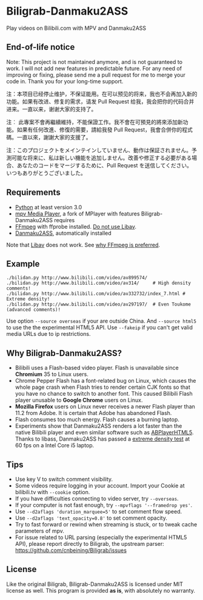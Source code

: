 Biligrab-Danmaku2ASS
====================

Play videos on Bilibili.com with MPV and Danmaku2ASS

End-of-life notice
------------------

Note: This project is not maintained anymore, and is not guaranteed to work. I will not add new features in predictable future. For any need of improving or fixing, please send me a pull request for me to merge your code in. Thank you for your long-time support.

注：本项目已经停止维护，不保证能用。在可以预见的将来，我也不会再加入新的功能。如果有改进、修复的需求，请发 Pull Request 给我，我会把你的代码合并进来。一直以来，谢谢大家的支持了。

注︰ 此專案不會再繼續維持，不能保證工作。我不會在可預見的將來添加新功能。如果有任何改進、修復的需要，請給我發 Pull Request，我會合併你的程式碼。一直以來，謝謝大家的支援了。

注：このプロジェクトをメインテインしていません、動作は保証されません。予測可能な将来に、私は新しい機能を追加しません。改善や修正する必要がある場合、あなたのコードをマージするために、Pull Request を送信してください。いつもありがとうございました。

Requirements
------------

- [Python](https://www.python.org/) at least version 3.0
- [mpv Media Player](http://mpv.io/), a fork of MPlayer with features
  Biligrab-Danmaku2ASS requires
- [FFmpeg](https://www.ffmpeg.org/) with ffprobe installed. [Do not use Libav](https://github.com/mpv-player/mpv/wiki/FFmpeg-versus-Libav/9fc3989d00b2df54f7bc92f5de8442fc223091a2).
- [Danmaku2ASS](https://github.com/m13253/danmaku2ass), automatically installed

Note that [Libav](https://www.libav.org/) does not work. See [why FFmpeg is preferred](https://github.com/mpv-player/mpv#ffmpeg-vs-libav).

Example
-----

```
./bilidan.py http://www.bilibili.com/video/av899574/
./bilidan.py http://www.bilibili.com/video/av314/     # High density comments!
./bilidan.py http://www.bilibili.com/video/av332732/index_7.html # Extreme density!
./bilidan.py http://www.bilibili.com/video/av297197/  # Even Toukome (advanced comments)!
```
Use option `--source overseas` if your are outside China. And `--source html5`  to use the the experimental HTML5 API.
Use `--fakeip` if you can't get valid media URLs due to ip restrictions.


Why Biligrab-Danmaku2ASS?
-------------------------

- Bilibili uses a Flash-based video player. Flash is unavailable since
  **Chromium** 35 to Linux users.
- Chrome Pepper Flash has a font-related bug on Linux, which causes the whole
  page crash when Flash tries to render certain CJK fonts so that you have no
  chance to switch to another font. This caused Bilibili Flash player unusable
  to **Google Chrome** users on Linux.
- **Mozilla Firefox** users on Linux never receives a newer Flash player than
  11.2 from Adobe. It is certain that Adobe has abandoned Flash.
- Flash consumes too much energy. Flash causes a burning laptop.
- Experiments show that Danmaku2ASS renders a lot faster than the native
  Bilibili player and even similar software such as
  [ABPlayerHTML5](https://github.com/jabbany/ABPlayerHTML5). Thanks to libass,
  Danmaku2ASS has passed a
  [extreme density test](http://www.bilibili.com/video/av332732/index_7.html) at
  60 fps on a Intel Core i5 laptop.


Tips
----

- Use key V to switch comment visibility.
- Some videos require logging in your account. Import your Cookie at bilibili.tv
  with `--cookie` option.
- If you have difficulties connecting to video server, try `--overseas`.
- If your computer is not fast enough, try `--mpvflags '--framedrop yes'`.
- Use `--d2aflags 'duration_marquee=5'` to set comment flow speed.
- Use `--d2aflags 'text_opacity=0.8'` to set comment opacity.
- Try to fast forward or rewind when streaming is stuck, or to tweak cache
  parameters of mpv.
- For issue related to URL parsing (especially the experimental HTML5 API),
  please report directly to Biligrab, the upstream parser:
  https://github.com/cnbeining/Biligrab/issues

License
-------

Like the original Biligrab, Biligrab-Danmaku2ASS is licensed under MIT license
as well. This program is provided **as is**, with absolutely no warranty.
